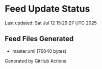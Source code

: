 # Feed Update Status
Last updated: Sat Jul 12 15:29:27 UTC 2025

## Feed Files Generated
- master.xml (76040 bytes)

Generated by GitHub Actions
